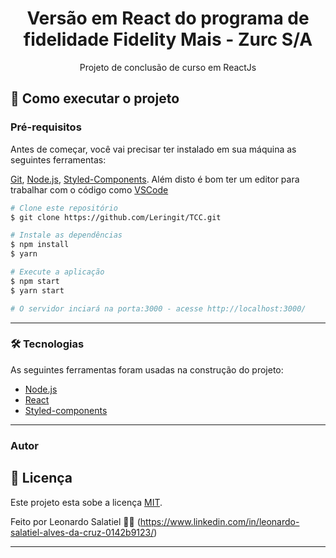 <h1 align="center">
  Versão em React do programa de fidelidade Fidelity Mais - Zurc S/A
</h1>

<p align="center"> Projeto de conclusão de curso em ReactJs</p>

## 🚀 Como executar o projeto

### Pré-requisitos

Antes de começar, você vai precisar ter instalado em sua máquina as seguintes ferramentas:

[Git](https://git-scm.com), [Node.js](https://nodejs.org/en/), [Styled-Components](https://styled-components.com/). Além disto é bom ter um editor para trabalhar com o código como [VSCode](https://code.visualstudio.com/)

```bash
# Clone este repositório
$ git clone https://github.com/Leringit/TCC.git

# Instale as dependências
$ npm install
$ yarn

# Execute a aplicação
$ npm start
$ yarn start

# O servidor inciará na porta:3000 - acesse http://localhost:3000/
```

---

### 🛠 Tecnologias

As seguintes ferramentas foram usadas na construção do projeto:

- [Node.js](https://nodejs.org/en/)
- [React](https://pt-br.reactjs.org/)
- [Styled-components](https://styled-components.com/)

---

### Autor

## 📝 Licença

Este projeto esta sobe a licença [MIT](./LICENSE).

Feito por Leonardo Salatiel 👋🏽 (https://www.linkedin.com/in/leonardo-salatiel-alves-da-cruz-0142b9123/)

---

